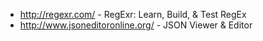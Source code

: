 * http://regexr.com/ - RegExr: Learn, Build, & Test RegEx
* http://www.jsoneditoronline.org/ - JSON Viewer & Editor
